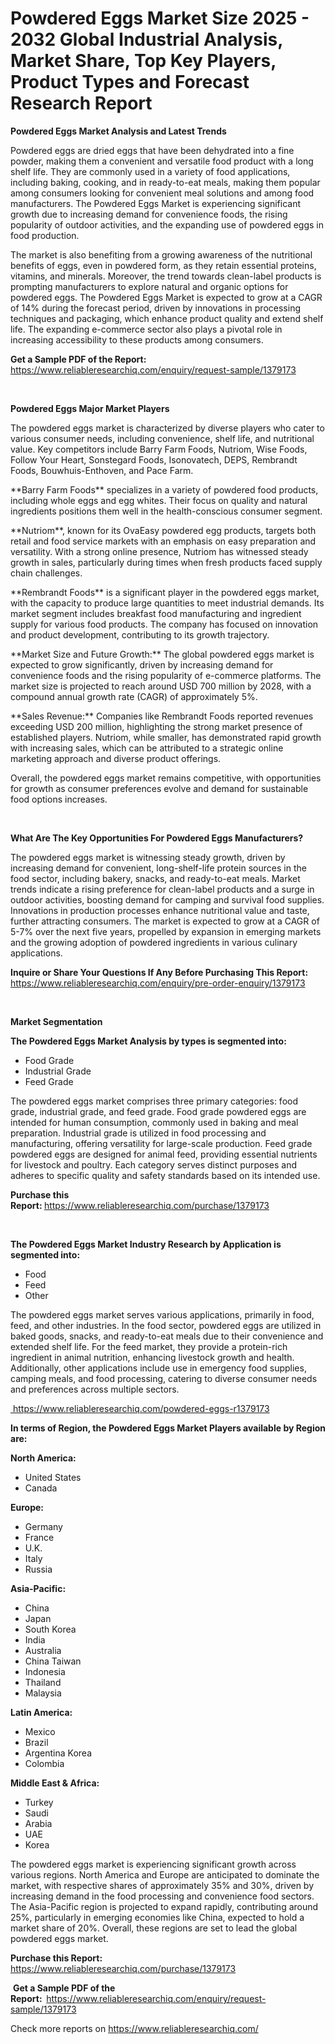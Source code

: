 <p><h1>Powdered Eggs Market Size 2025 - 2032 Global Industrial Analysis, Market Share, Top Key Players, Product Types and Forecast Research Report</h1></p><p><strong>Powdered Eggs Market Analysis and Latest Trends</strong></p>
<p><p>Powdered eggs are dried eggs that have been dehydrated into a fine powder, making them a convenient and versatile food product with a long shelf life. They are commonly used in a variety of food applications, including baking, cooking, and in ready-to-eat meals, making them popular among consumers looking for convenient meal solutions and among food manufacturers. The Powdered Eggs Market is experiencing significant growth due to increasing demand for convenience foods, the rising popularity of outdoor activities, and the expanding use of powdered eggs in food production. </p><p>The market is also benefiting from a growing awareness of the nutritional benefits of eggs, even in powdered form, as they retain essential proteins, vitamins, and minerals. Moreover, the trend towards clean-label products is prompting manufacturers to explore natural and organic options for powdered eggs. The Powdered Eggs Market is expected to grow at a CAGR of 14% during the forecast period, driven by innovations in processing techniques and packaging, which enhance product quality and extend shelf life. The expanding e-commerce sector also plays a pivotal role in increasing accessibility to these products among consumers.</p></p>
<p><strong>Get a Sample PDF of the Report:&nbsp;</strong> <a href="https://www.reliableresearchiq.com/enquiry/request-sample/1379173?utm_campaign=2237&utm_medium=2&utm_source=Github&utm_content=ia&utm_term=14022025&utm_id=powdered-eggs">https://www.reliableresearchiq.com/enquiry/request-sample/1379173</a></p>
<p>&nbsp;</p>
<p><strong>Powdered Eggs Major Market Players</strong></p>
<p><p>The powdered eggs market is characterized by diverse players who cater to various consumer needs, including convenience, shelf life, and nutritional value. Key competitors include Barry Farm Foods, Nutriom, Wise Foods, Follow Your Heart, Sonstegard Foods, Isonovatech, DEPS, Rembrandt Foods, Bouwhuis-Enthoven, and Pace Farm.</p><p>**Barry Farm Foods** specializes in a variety of powdered food products, including whole eggs and egg whites. Their focus on quality and natural ingredients positions them well in the health-conscious consumer segment. </p><p>**Nutriom**, known for its OvaEasy powdered egg products, targets both retail and food service markets with an emphasis on easy preparation and versatility. With a strong online presence, Nutriom has witnessed steady growth in sales, particularly during times when fresh products faced supply chain challenges.</p><p>**Rembrandt Foods** is a significant player in the powdered eggs market, with the capacity to produce large quantities to meet industrial demands. Its market segment includes breakfast food manufacturing and ingredient supply for various food products. The company has focused on innovation and product development, contributing to its growth trajectory.</p><p>**Market Size and Future Growth:** The global powdered eggs market is expected to grow significantly, driven by increasing demand for convenience foods and the rising popularity of e-commerce platforms. The market size is projected to reach around USD 700 million by 2028, with a compound annual growth rate (CAGR) of approximately 5%.</p><p>**Sales Revenue:** Companies like Rembrandt Foods reported revenues exceeding USD 200 million, highlighting the strong market presence of established players. Nutriom, while smaller, has demonstrated rapid growth with increasing sales, which can be attributed to a strategic online marketing approach and diverse product offerings.</p><p>Overall, the powdered eggs market remains competitive, with opportunities for growth as consumer preferences evolve and demand for sustainable food options increases.</p></p>
<p>&nbsp;</p>
<p><strong>What Are The Key Opportunities For Powdered Eggs Manufacturers?</strong></p>
<p><p>The powdered eggs market is witnessing steady growth, driven by increasing demand for convenient, long-shelf-life protein sources in the food sector, including bakery, snacks, and ready-to-eat meals. Market trends indicate a rising preference for clean-label products and a surge in outdoor activities, boosting demand for camping and survival food supplies. Innovations in production processes enhance nutritional value and taste, further attracting consumers. The market is expected to grow at a CAGR of 5-7% over the next five years, propelled by expansion in emerging markets and the growing adoption of powdered ingredients in various culinary applications.</p></p>
<p><strong>Inquire or Share Your Questions If Any Before Purchasing This Report:</strong> <a href="https://www.reliableresearchiq.com/enquiry/pre-order-enquiry/1379173?utm_campaign=2237&utm_medium=2&utm_source=Github&utm_content=ia&utm_term=14022025&utm_id=powdered-eggs">https://www.reliableresearchiq.com/enquiry/pre-order-enquiry/1379173</a></p>
<p>&nbsp;</p>
<p><strong>Market Segmentation</strong></p>
<p><strong>The Powdered Eggs Market Analysis by types is segmented into:</strong></p>
<p><ul><li>Food Grade</li><li>Industrial Grade</li><li>Feed Grade</li></ul></p>
<p><p>The powdered eggs market comprises three primary categories: food grade, industrial grade, and feed grade. Food grade powdered eggs are intended for human consumption, commonly used in baking and meal preparation. Industrial grade is utilized in food processing and manufacturing, offering versatility for large-scale production. Feed grade powdered eggs are designed for animal feed, providing essential nutrients for livestock and poultry. Each category serves distinct purposes and adheres to specific quality and safety standards based on its intended use.</p></p>
<p><strong>Purchase this Report:&nbsp;</strong><a href="https://www.reliableresearchiq.com/purchase/1379173?utm_campaign=2237&utm_medium=2&utm_source=Github&utm_content=ia&utm_term=14022025&utm_id=powdered-eggs">https://www.reliableresearchiq.com/purchase/1379173</a></p>
<p>&nbsp;</p>
<p><strong>The Powdered Eggs Market Industry Research by Application is segmented into:</strong></p>
<p><ul><li>Food</li><li>Feed</li><li>Other</li></ul></p>
<p><p>The powdered eggs market serves various applications, primarily in food, feed, and other industries. In the food sector, powdered eggs are utilized in baked goods, snacks, and ready-to-eat meals due to their convenience and extended shelf life. For the feed market, they provide a protein-rich ingredient in animal nutrition, enhancing livestock growth and health. Additionally, other applications include use in emergency food supplies, camping meals, and food processing, catering to diverse consumer needs and preferences across multiple sectors.</p></p>
<p><a href="https://www.reliableresearchiq.com/powdered-eggs-r1379173?utm_campaign=2237&utm_medium=2&utm_source=Github&utm_content=ia&utm_term=14022025&utm_id=powdered-eggs">&nbsp;https://www.reliableresearchiq.com/powdered-eggs-r1379173</a></p>
<p><strong>In terms of Region, the Powdered Eggs Market Players available by Region are:</strong></p>
<p>
    <p> <strong> North America: </strong>
        <ul>
            <li>United States</li>
            <li>Canada</li>
        </ul>
        </p> 
    <p> <strong> Europe: </strong>
        <ul>
            <li>Germany</li>
            <li>France</li>
            <li>U.K.</li>
            <li>Italy</li>
            <li>Russia</li>
        </ul>
        </p> 
    <p> <strong> Asia-Pacific: </strong>
        <ul>
            <li>China</li>
            <li>Japan</li>
            <li>South Korea</li>
            <li>India</li>
            <li>Australia</li>
            <li>China Taiwan</li>
            <li>Indonesia</li>
            <li>Thailand</li>
            <li>Malaysia</li>
        </ul>
        </p> 
    <p> <strong> Latin America: </strong>
        <ul>
            <li>Mexico</li>
            <li>Brazil</li>
            <li>Argentina Korea</li>
            <li>Colombia</li>
        </ul>
        </p> 
    <p> <strong> Middle East & Africa: </strong>
        <ul>
            <li>Turkey</li>
            <li>Saudi</li>
            <li>Arabia</li>
            <li>UAE</li>
            <li>Korea</li>
        </ul>
    </p>
    </p>
<p><p>The powdered eggs market is experiencing significant growth across various regions. North America and Europe are anticipated to dominate the market, with respective shares of approximately 35% and 30%, driven by increasing demand in the food processing and convenience food sectors. The Asia-Pacific region is projected to expand rapidly, contributing around 25%, particularly in emerging economies like China, expected to hold a market share of 20%. Overall, these regions are set to lead the global powdered eggs market.</p></p>
<p><strong>Purchase this Report: </strong><a href="https://www.reliableresearchiq.com/purchase/1379173?utm_campaign=2237&utm_medium=2&utm_source=Github&utm_content=ia&utm_term=14022025&utm_id=powdered-eggs">https://www.reliableresearchiq.com/purchase/1379173</a></p>
<p>&nbsp;<strong>Get a Sample PDF of the Report:&nbsp;&nbsp;</strong><a href="https://www.reliableresearchiq.com/enquiry/request-sample/1379173?utm_campaign=2237&utm_medium=2&utm_source=Github&utm_content=ia&utm_term=14022025&utm_id=powdered-eggs">https://www.reliableresearchiq.com/enquiry/request-sample/1379173</a></p>
<p><strong></strong></p>
<p>Check more reports on <a href="https://www.reliableresearchiq.com/?utm_campaign=2237&utm_medium=2&utm_source=Github&utm_content=ia&utm_term=14022025&utm_id=powdered-eggs">https://www.reliableresearchiq.com/</a></p>